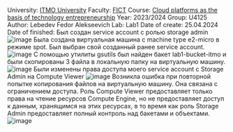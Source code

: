 University: [ITMO University](https://itmo.ru/ru/)
Faculty: [FICT](https://fict.itmo.ru)
Course: [Cloud platforms as the basis of technology entrepreneurship](https://itmo-ict-faculty.github.io/cloud-platforms-as-the-basis-of-technology-entrepreneurship/) 
Year: 2023/2024
Group: U4125
Author: Lebedev Fedor Alekseevich
Lab: Lab1
Date of create: 25.04.2024
Date of finished: 
Был создан service account с ролью storage admin  
![image](https://github.com/vindaslebe/2023_2024-cloud-platforms-as-the-basis-of-technology-entrepreneurship-u4125-lebedev_f_a/assets/165409365/9f7056e1-175d-4a9c-b4e1-11d9ba407568)
Была создана виртуальная машина с machine type e2-micro в режиме spot. Был выбран свой созданный ранее service account.
![image](https://github.com/vindaslebe/2023_2024-cloud-platforms-as-the-basis-of-technology-entrepreneurship-u4125-lebedev_f_a/assets/165409365/4456ada4-23ef-4b99-9818-2e0edf3b08a4)
С помощью утилиты gsutils был найден бакет lab1-bucket-itmo и были скопированы 3 файла в локальную папку на виртуальную машину.
![image](https://github.com/vindaslebe/2023_2024-cloud-platforms-as-the-basis-of-technology-entrepreneurship-u4125-lebedev_f_a/assets/165409365/c31fa69a-fd97-475c-85a6-3b8a8e630484)
Были изменены права доступа моего service account с Storage Admin на Compute Viewer
![image](https://github.com/vindaslebe/2023_2024-cloud-platforms-as-the-basis-of-technology-entrepreneurship-u4125-lebedev_f_a/assets/165409365/1045b728-02c5-4947-807b-e7f9c9762763)
Возникла ошибка при повторной попытке копирования файлов на виртуальную машину. Она связана с ограничением доступа. Роль Compute Viewer предоставляет только права на чтение ресурсов Compute Engine, но не предоставляет доступ к данным, хранящимся на этих ресурсах, в то время как роль Storage Admin предоставляет полный контроль над бакетами и объектами.
![image](https://github.com/vindaslebe/2023_2024-cloud-platforms-as-the-basis-of-technology-entrepreneurship-u4125-lebedev_f_a/assets/165409365/d66f23f1-52af-4707-b70f-2b9c0cf7ce35)
